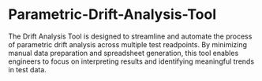 # Parametric-Drift-Analysis-Tool
The Drift Analysis Tool is designed to streamline and automate the process of parametric drift analysis across multiple test readpoints. By minimizing manual data preparation and spreadsheet generation, this tool enables engineers to focus on interpreting results and identifying meaningful trends in test data.
